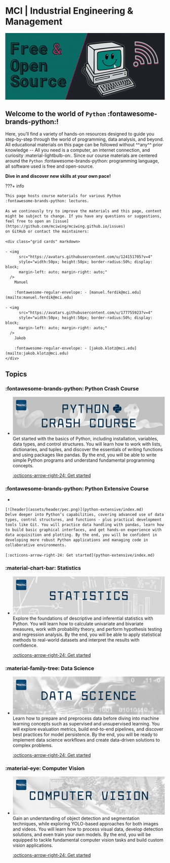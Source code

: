 # MCI | Industrial Engineering & Management

![Header open-source](assets/free-open-source.gif)

## Welcome to the world of `Python` :fontawesome-brands-python:! 

Here, you’ll find a variety of hands-on resources designed to guide you step-by-step through the world of programming, data analysis, and beyond. All educational materials on this page can be followed without ^^any^^ prior knowledge -- All you need is a computer, an internet connection, and curiosity :material-lightbulb-on:. Since our course materials are centered around the `Python` :fontawesome-brands-python: programming language, all software used is free and open-source. 

**Dive in and discover new skills at your own pace!**

???+ info
    
    This page hosts course materials for various Python
    :fontawesome-brands-python: lectures.

    As we continously try to improve the materials and this page, content
    might be subject to change. If you have any questions or suggestions,
    feel free to open an [issue](https://github.com/mciwing/mciwing.github.io/issues)
    on GitHub or contact the maintainers:
    
    <div class="grid cards" markdown>

    - <img 
          src="https://avatars.githubusercontent.com/u/124151705?v=4" 
          style="width:50px; height:50px; border-radius:50%; display: block; 
          margin-left: auto; margin-right: auto;" 
      />
        Manuel

        :fontawesome-regular-envelope: - [manuel.ferdik@mci.edu](mailto:manuel.ferdik@mci.edu)

    - <img 
          src="https://avatars.githubusercontent.com/u/177755923?v=4" 
          style="width:50px; height:50px; border-radius:50%; display: block; 
          margin-left: auto; margin-right: auto;" 
      />
        Jakob

        :fontawesome-regular-envelope: - [jakob.klotz@mci.edu](mailto:jakob.klotz@mci.edu)
    </div>

## Topics

### :fontawesome-brands-python: Python Crash Course
<div class="grid cards" markdown>

- 
    [![header](assets/header/pcc.png)](python/index.md)
    Get started with the basics of Python, including installation, variables, data types, and control structures. You will learn how to work with lists, dictionaries, and tuples, and discover the essentials of writing functions and using packages like pandas. By the end, you will be able to write simple Python programs and understand fundamental programming concepts.

    [:octicons-arrow-right-24: Get started](python/index.md)

</div>

### :fontawesome-brands-python: Python Extensive Course
<div class="grid cards" markdown>

- 

    [![header](assets/header/pec.png)](python-extensive/index.md)
    Delve deeper into Python’s capabilities, covering advanced use of data types, control structures, and functions - plus practical development tools like Git. You will practice data handling with pandas, learn how to build basic graphical interfaces, and get hands-on experience with data acquisition and plotting. By the end, you will be confident in developing more robust Python applications and managing code in collaborative environments.

    [:octicons-arrow-right-24: Get started](python-extensive/index.md)

</div>

### :material-chart-bar: Statistics
<div class="grid cards" markdown>

- 
    [![header](assets/header/statistics.png)](statistics/index.md)
    Explore the foundations of descriptive and inferential statistics with Python. You will learn how to calculate univariate and bivariate measures, work with probability theory, and perform hypothesis testing and regression analysis. By the end, you will be able to apply statistical methods to real-world datasets and interpret the results with confidence.

    [:octicons-arrow-right-24: Get started](statistics/index.md)

</div>

### :material-family-tree: Data Science
<div class="grid cards" markdown>

- 
    [![header](assets/header/ds.png)](data-science/index.md)
    Learn how to prepare and preprocess data before diving into machine learning concepts such as supervised and unsupervised learning. You will explore evaluation metrics, build end-to-end pipelines, and discover best practices for model persistence. By the end, you will be ready to implement data science workflows and create data-driven solutions to complex problems.

    [:octicons-arrow-right-24: Get started](data-science/index.md)

</div>

### :material-eye: Computer Vision
<div class="grid cards" markdown>

- 
    [![header](assets/header/cv.png)](yolo/index.md)
    Gain an understanding of object detection and segmentation techniques, while exploring YOLO-based approaches for both images and videos. You will learn how to process visual data, develop detection solutions, and even train your own models. By the end, you will be equipped to tackle fundamental computer vision tasks and build custom vision applications.

    [:octicons-arrow-right-24: Get started](yolo/index.md)

</div>